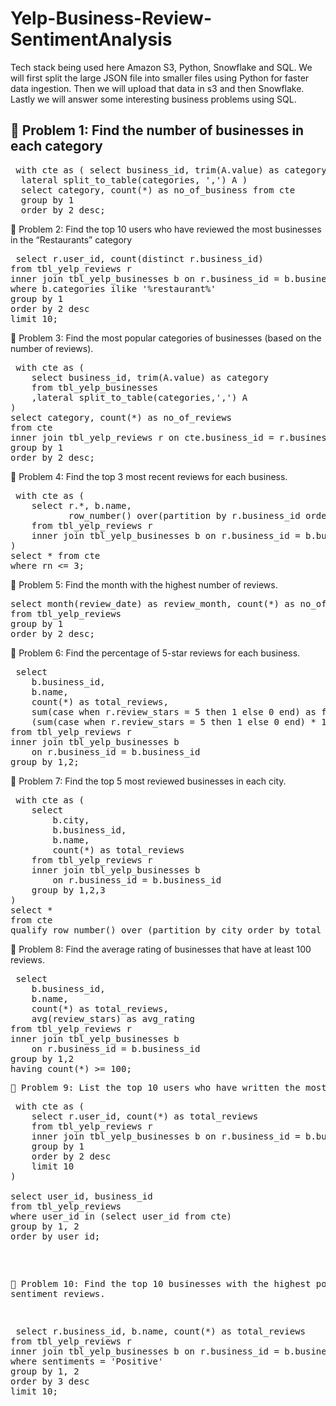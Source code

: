 # Yelp-Business-Review-SentimentAnalysis

Tech stack being used here Amazon S3, Python, Snowflake and SQL. We will first split the large JSON file into smaller files using Python for faster data ingestion. Then we will upload that data in s3 and then Snowflake. Lastly we will answer some interesting business problems using SQL.

## 📌 Problem 1: Find the number of businesses in each category

<pre> with cte as ( select business_id, trim(A.value) as category from tbl_yelp_businesses,
  lateral split_to_table(categories, ',') A ) 
  select category, count(*) as no_of_business from cte
  group by 1 
  order by 2 desc; </pre>

📌 Problem 2: Find the top 10 users who have reviewed the most businesses in the “Restaurants” category
<pre> select r.user_id, count(distinct r.business_id)
from tbl_yelp_reviews r
inner join tbl_yelp_businesses b on r.business_id = b.business_id
where b.categories ilike '%restaurant%'
group by 1
order by 2 desc
limit 10;</pre>

📌 Problem 3: Find the most popular categories of businesses (based on the number of reviews).
<pre> with cte as (
    select business_id, trim(A.value) as category
    from tbl_yelp_businesses
    ,lateral split_to_table(categories,',') A
)
select category, count(*) as no_of_reviews
from cte
inner join tbl_yelp_reviews r on cte.business_id = r.business_id
group by 1
order by 2 desc; </pre>

📌 Problem 4: Find the top 3 most recent reviews for each business.
<pre> with cte as (
    select r.*, b.name,
           row_number() over(partition by r.business_id order by review_date desc) as rn
    from tbl_yelp_reviews r
    inner join tbl_yelp_businesses b on r.business_id = b.business_id
)
select * from cte
where rn <= 3; </pre>
📌 Problem 5: Find the month with the highest number of reviews.
<pre>select month(review_date) as review_month, count(*) as no_of_reviews
from tbl_yelp_reviews
group by 1
order by 2 desc; </pre>
📌 Problem 6: Find the percentage of 5-star reviews for each business.
<pre> select 
    b.business_id,
    b.name, 
    count(*) as total_reviews,
    sum(case when r.review_stars = 5 then 1 else 0 end) as five_star_reviews,
    (sum(case when r.review_stars = 5 then 1 else 0 end) * 100.0 / count(*)) as five_star_percentage
from tbl_yelp_reviews r
inner join tbl_yelp_businesses b 
    on r.business_id = b.business_id
group by 1,2; </pre>
📌 Problem 7: Find the top 5 most reviewed businesses in each city.
<pre> with cte as (
    select 
        b.city, 
        b.business_id, 
        b.name, 
        count(*) as total_reviews
    from tbl_yelp_reviews r
    inner join tbl_yelp_businesses b 
        on r.business_id = b.business_id
    group by 1,2,3
) 
select * 
from cte 
qualify row_number() over (partition by city order by total_reviews desc) <= 5; </pre>
📌 Problem 8: Find the average rating of businesses that have at least 100 reviews.
<pre> select 
    b.business_id, 
    b.name, 
    count(*) as total_reviews, 
    avg(review_stars) as avg_rating
from tbl_yelp_reviews r
inner join tbl_yelp_businesses b 
    on r.business_id = b.business_id
group by 1,2
having count(*) >= 100; <pre/>
📌 Problem 9: List the top 10 users who have written the most reviews, along with the businesses they reviewed.
<pre> with cte as (
    select r.user_id, count(*) as total_reviews
    from tbl_yelp_reviews r
    inner join tbl_yelp_businesses b on r.business_id = b.business_id
    group by 1
    order by 2 desc
    limit 10
)

select user_id, business_id
from tbl_yelp_reviews
where user_id in (select user_id from cte)
group by 1, 2
order by user_id; </pre>
📌 Problem 10: Find the top 10 businesses with the highest positive sentiment reviews.
<pre> select r.business_id, b.name, count(*) as total_reviews
from tbl_yelp_reviews r
inner join tbl_yelp_businesses b on r.business_id = b.business_id
where sentiments = 'Positive'
group by 1, 2
order by 3 desc
limit 10;</pre>
